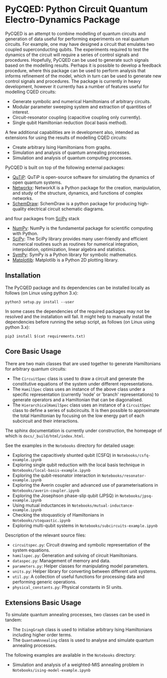 <!-- ## PyCQED: Python Circuit Quantum Electro-Dynamics Package -->

<h1> PyCQED: Python Circuit Quantum Electro-Dynamics Package </h1>

PyCQED is an attempt to combine modelling of quantum circuits and generation of data useful for performing experiments on real quantum circuits. For example, one may have designed a circuit that emulates two coupled superconducting qubits. The experiments required to test the dynamics of the circuit will require a series of control signals and procedures. Hopefully, PyCQED can be used to generate such signals based on the modelling results. Perhaps it is possible to develop a feedback procedure, where this package can be used to perform analysis that informs refinement of the model, which in turn can be used to generate new control signals and procedures. The package is currently in heavy development, however it currently has a number of features useful for modelling CQED circuits:
* Generate symbolic and numerical Hamiltonians of arbitrary circuits.
* Modular parameter sweeping system and extraction of quantities of interest.
* Circuit-resonator coupling (capacitive coupling only currently).
* Single qubit Hamiltonian reduction (local basis method).

A few additional capabilities are in development also, intended as extensions for using the results of modelling CQED circuits:
* Create arbitrary Ising Hamiltonians from graphs.
* Simulation and analysis of quantum annealing processes.
* Simulation and analysis of quantum computing processes.

PyCQED is built on top of the following external packages:
* [QuTiP](http://qutip.org/): QuTiP is open-source software for simulating the dynamics of open quantum systems.
* [Networkx](https://networkx.github.io/): NetworkX is a Python package for the creation, manipulation, and study of the structure, dynamics, and functions of complex networks.
* [SchemDraw](https://pypi.org/project/SchemDraw/): SchemDraw is a python package for producing high-quality electrical circuit schematic diagrams.

and four packages from [SciPy](https://www.scipy.org/index.html) stack

* [NumPy](https://numpy.org/): NumPy is the fundamental package for scientific computing with Python.
* [SciPy](https://www.scipy.org/index.html): The SciPy library provides many user-friendly and efficient numerical routines such as routines for numerical integration, interpolation, optimization, linear algebra and statistics.
* [SymPy](https://www.sympy.org/en/index.html): SymPy is a Python library for symbolic mathematics.
* [Matplotlib](https://matplotlib.org/): Matplotlib is a Python 2D plotting library.

<!-- ### Installation and Basic Usage -->

<h2> Installation </h2>

The PyCQED package and its dependencies can be installed locally as follows (on Linux using python 3.x):

```Shell
python3 setup.py install --user
```

In some cases the dependencies of the required packages may not be resolved and the installation will fail. It might help to manually install the dependencies before running the setup script, as follows (on Linux using python 3.x):

```Shell
pip3 install $(cat requirements.txt)
```

<h2> Core Basic Usage </h2>

There are two main classes that are used together to generate Hamiltonians for arbitrary quantum circuits:

* The `CircuitSpec` class is used to draw a circuit and generate the constitutive equations of the system under different representations.
* The `HamilSpec` class uses an instance of the above class under a specific representation (currently 'node' or 'branch' representations) to generate operators and a Hamiltonian that can be diagonalised.
* The `HierarchicalHamilSpec` class uses an instance of a `CircuitSpec` class to define a series of subcircuits. It is then possible to approximate the total Hamiltonian by focusing on the low energy part of each subcircuit and their interactions.

The sphinx documentation is currently under construction, the homepage of which is `docs/_build/html/index.html`.

See the examples in the `Notebooks` directory for detailed usage:
* Exploring the capacitively shunted qubit (CSFQ) in `Notebooks/csfq-example.ipynb`
* Exploring single qubit reduction with the local basis technique in `Notebooks/local-basis-example.ipynb`
* Exploring the qubit-resonator interaction in `Notebooks/resonator-example.ipynb`
* Exploring the Averin coupler and advanced use of parameterisations in `Notebooks/averin-coupler.ipynb`
* Exploring the Josephson phase-slip qubit (JPSQ) in `Notebooks/jpsq-example.ipynb`
* Using mutual inductances in `Notebooks/mutual-inductance-example.ipynb`
* Checking the stoquasticiy of Hamiltonians in `Notebooks/stoquastic.ipynb`
* Exploring multi-qubit systems in `Notebooks/subcircuits-example.ipynb`

Description of the relevant source files:
* `circuitspec.py`: Circuit drawing and symbolic representation of the system equations.
* `hamilspec.py`: Generation and solving of circuit Hamiltonians.
* `dataspec.py`: Management of memory and data.
* `parameters.py`: Helper classes for manipulating model parameters.
* `units.py`: Helper library for converting between different unit systems.
* `util.py`: A collection of useful functions for processing data and performing generic operations.
* `physical_constants.py`: Physical constants in SI units.

<h2> Extensions Basic Usage </h2>

To simulate quantum annealing processes, two classes can be used in tandem:

* The `IsingGraph` class is used to initialise arbitrary Ising Hamiltonians including higher order terms.
* The `QuantumAnnealing` class is used to analyse and simulate quantum annealing processes.

The following examples are available in the `Notebooks` directory:
* Simulation and analysis of a weighted-MIS annealing problem in `Notebooks/ising-model-example.ipynb`


